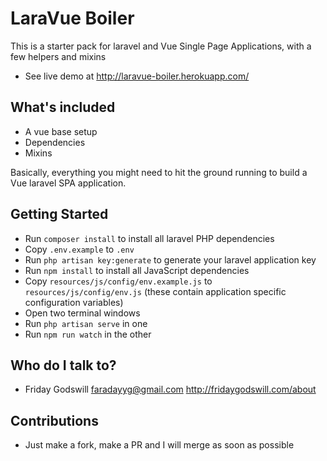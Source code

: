 # LaraVue Boiler
This is a starter pack for laravel and Vue Single Page Applications, with a few helpers and mixins
- See live demo at <http://laravue-boiler.herokuapp.com/>

## What's included
- A vue base setup
- Dependencies
- Mixins 

Basically, everything you might need to hit the ground running to build a Vue laravel SPA application.

## Getting Started
- Run `composer install` to install all laravel PHP dependencies
- Copy `.env.example` to `.env` 
- Run `php artisan key:generate` to generate your laravel application key
- Run `npm install` to install all JavaScript dependencies
- Copy `resources/js/config/env.example.js` to `resources/js/config/env.js` (these contain application specific configuration variables)
- Open two terminal windows
- Run `php artisan serve` in one 
- Run `npm run watch` in the other

## Who do I talk to?
- Friday Godswill <faradayyg@gmail.com> <http://fridaygodswill.com/about> 

## Contributions
- Just make a fork, make a PR and I will merge as soon as possible

